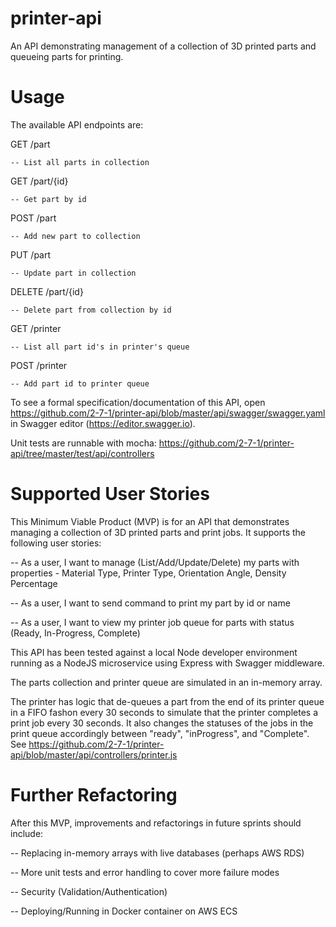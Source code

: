 # printer-api
An API demonstrating management of a collection of 3D printed parts and queueing parts for printing.

# Usage
The available API endpoints are:

GET /part
    
    -- List all parts in collection

GET /part/{id}

    -- Get part by id

POST /part

    -- Add new part to collection

PUT /part

    -- Update part in collection

DELETE /part/{id}

    -- Delete part from collection by id

GET /printer

    -- List all part id's in printer's queue

POST /printer

    -- Add part id to printer queue

To see a formal specification/documentation of this API, open https://github.com/2-7-1/printer-api/blob/master/api/swagger/swagger.yaml in Swagger editor (https://editor.swagger.io).

Unit tests are runnable with mocha: https://github.com/2-7-1/printer-api/tree/master/test/api/controllers 

# Supported User Stories
This Minimum Viable Product (MVP) is for an API that demonstrates managing a collection of
3D printed parts and print jobs.  It supports the following user stories:

-- As a user, I want to manage (List/Add/Update/Delete) my parts with properties - Material Type, Printer Type, Orientation Angle, Density Percentage

-- As a user, I want to send command to print my part by id or name

-- As a user, I want to view my printer job queue for parts with status (Ready, In-Progress, Complete)

This API has been tested against a local Node developer environment running as a NodeJS microservice using Express with Swagger middleware.

The parts collection and printer queue are simulated in an in-memory array.

The printer has logic that de-queues a part from the end of its printer queue in a FIFO fashon every 30 seconds to simulate that the printer completes a print job every 30 seconds.  It also changes the statuses of the jobs in the print queue accordingly between "ready", "inProgress", and "Complete".  See https://github.com/2-7-1/printer-api/blob/master/api/controllers/printer.js 

# Further Refactoring
After this MVP, improvements and refactorings in future sprints should include:

-- Replacing in-memory arrays with live databases (perhaps AWS RDS)

-- More unit tests and error handling to cover more failure modes

-- Security (Validation/Authentication)

-- Deploying/Running in Docker container on AWS ECS